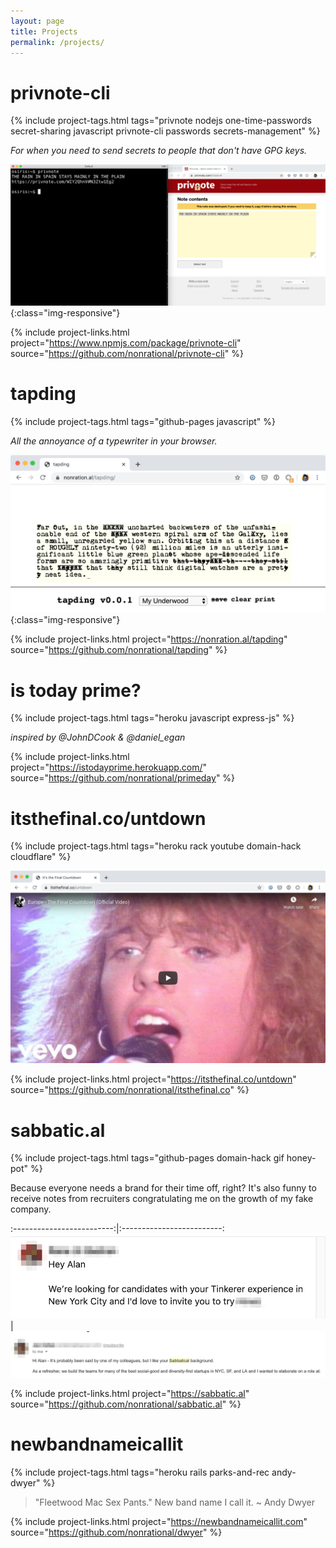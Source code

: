 ```yaml
---
layout: page
title: Projects
permalink: /projects/
---
```


# privnote-cli
{% include project-tags.html tags="privnote nodejs one-time-passwords secret-sharing javascript privnote-cli passwords secrets-management" %}

_For when you need to send secrets to people that don't have GPG keys._

![Tapding](/assets/images/privnote-demo-v1.png){:class="img-responsive"}

{% include project-links.html project="https://www.npmjs.com/package/privnote-cli" source="https://github.com/nonrational/privnote-cli" %}

# tapding
{% include project-tags.html tags="github-pages javascript" %}

_All the annoyance of a typewriter in your browser._

![Tapding](/assets/images/tapding-demo-v2.png){:class="img-responsive"}

{% include project-links.html project="https://nonration.al/tapding" source="https://github.com/nonrational/tapding" %}

# is today prime?
{% include project-tags.html tags="heroku javascript express-js" %}

_inspired by @JohnDCook & @daniel_egan_

{% include project-links.html project="https://istodayprime.herokuapp.com/" source="https://github.com/nonrational/primeday" %}

# itsthefinal.co/untdown
{% include project-tags.html tags="heroku rack youtube domain-hack cloudflare" %}

![itsthefinal.co](/assets/images/itsthefinal-co-demo.png)

{% include project-links.html project="https://itsthefinal.co/untdown" source="https://github.com/nonrational/itsthefinal.co" %}

# sabbatic.al
{% include project-tags.html tags="github-pages domain-hack gif honey-pot" %}

Because everyone needs a brand for their time off, right? It's also funny to receive notes from recruiters congratulating me on the growth of my fake company.

:-------------------------:|:-------------------------:
![itsthefinal.co](/assets/images/tinkerer.png) | ![itsthefinal.co](/assets/images/sabbatical_background.png)


{% include project-links.html project="https://sabbatic.al" source="https://github.com/nonrational/sabbatic.al" %}

# newbandnameicallit
{% include project-tags.html tags="heroku rails parks-and-rec andy-dwyer" %}

> "Fleetwood Mac Sex Pants." New band name I call it. ~ Andy Dwyer

{% include project-links.html project="https://newbandnameicallit.com" source="https://github.com/nonrational/dwyer" %}

